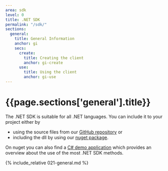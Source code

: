 ```yaml
---
area: sdk
level: 0
title: .NET SDK
permalink: "/sdk/"
sections:
  general:
    title: General Information
    anchor: gi
    secs:
      create:
        title: Creating the client
        anchor: gi-create
      use:
        title: Using the client
        anchor: gi-use
---
```


<h1 id="{{page.sections['general'].anchor}}">{{page.sections['general'].title}}</h1>

The .NET SDK is suitable for all .NET languages. You can include it to your project either by
- using the source files from our [GitHub repository](https://github.com/ZEISS-PiWeb/PiWeb-Api) or
- including the dll by using our [nuget package](https://www.nuget.org/packages/Zeiss.IMT.PiWebApi.Client/).

On nuget you can also find a [C# demo application](https://www.nuget.org/packages/Zeiss.IMT.PiWebApi.Sample/) which provides an overview about the use of the most .NET SDK methods.

{% include_relative 021-general.md %}
